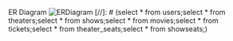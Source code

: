 ER Diagram
![ERDiagram](https://user-images.githubusercontent.com/57895240/224292279-b0a918c7-c28d-4349-99b3-30b8d7b7093b.png)
[//]: # (select * from users;select * from theaters;select * from shows;select * from movies;select * from tickets;select * from theater_seats;select * from showseats;)
